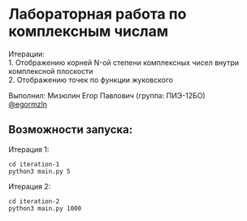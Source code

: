 # Лабораторная работа по комплексным числам</br>

<p>Итерации:</br>
1. Отображению корней N-ой степени комплексных чисел внутри комплексной плоскости</br>
2. Отображению точек по функции жуковского</br>
</p>

Выполнил: Мизюлин Егор Павлович (группа: ПИЭ-12БО)</br>
[@egormzln](https://t.me/egormzln)

## Возможности запуска:

Итерация 1:

```
cd iteration-1
python3 main.py 5
```
Итерация 2:
```
cd iteration-2
python3 main.py 1000
```
